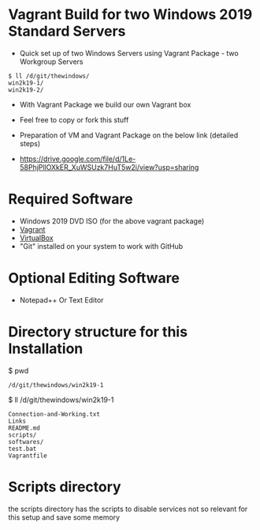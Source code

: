 # Vagrant Build for two Windows 2019 Standard Servers
* Quick set up of two Windows Servers using Vagrant Package - two Workgroup Servers

```
$ ll /d/git/thewindows/
win2k19-1/
win2k19-2/
```

* With Vagrant Package we build our own Vagrant box

* Feel free to copy or fork this stuff 

* Preparation of VM and Vagrant Package on the below link (detailed steps)
* https://drive.google.com/file/d/1Le-58PhjPllOXkER_XuWSUzk7HuT5w2i/view?usp=sharing

# Required Software
* Windows 2019 DVD ISO (for the above vagrant package)
* [Vagrant](https://www.vagrantup.com/downloads.html)
* [VirtualBox](https://www.virtualbox.org/wiki/Downloads)
* "Git" installed on your system to work with GitHub

# Optional Editing Software

* Notepad++ Or Text Editor

# Directory structure for this Installation

$ pwd
```
/d/git/thewindows/win2k19-1 
```
$ ll /d/git/thewindows/win2k19-1
```
Connection-and-Working.txt
Links
README.md
scripts/
softwares/
test.bat
Vagrantfile
```
# Scripts directory 
the scripts directory has the scripts to disable services not so relevant for this setup and save some memory

